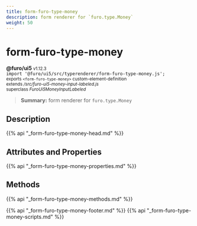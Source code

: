 ```yaml
---
title: form-furo-type-money
description: form renderer for `furo.type.Money`
weight: 50
---
```


# form-furo-type-money
**@furo/ui5** <small>v1.12.3</small>
<br>`import '@furo/ui5/src/typerenderer/form-furo-type-money.js';`<small>
<br>exports `<form-furo-type-money>` custom-element-definition
<br>extends */src/furo-ui5-money-input-labeled.js*
<br>superclass *FuroUi5MoneyInputLabeled*</small>

> **Summary:** form renderer for `furo.type.Money`

## Description



{{% api "_form-furo-type-money-head.md" %}}

## Attributes and Properties
{{% api "_form-furo-type-money-properties.md" %}}



## Methods
{{% api "_form-furo-type-money-methods.md" %}}





{{% api "_form-furo-type-money-footer.md" %}}
{{% api "_form-furo-type-money-scripts.md" %}}

